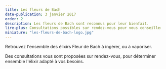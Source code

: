 ```yaml
---
title: Les fleurs de Bach
date-publication: 3 janvier 2017
order: 2
description: Les fleurs de Bach sont reconnus pour leur bienfait.
lire-plus: Consultations possibles sur rendez-vous pour vous conseiller.
miniature: "les-fleurs-de-bach-logo.jpg"
---
```

<!--fin-excerpt-->
<!-- ******************************** -->
<!-- **** début contenu détaillé **** -->

Retrouvez l'ensemble des élixirs Fleur de Bach à ingérer, ou à vaporiser.

Des consultations vous sont proposées sur rendez-vous, pour déterminer ensemble l'élixir adapté à vos besoins.




<!-- **** fin contenu détaillé **** -->
<!-- ****************************** -->

